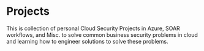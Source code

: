 # Projects
This is collection of personal Cloud Security Projects in Azure, SOAR workflows, and Misc. to solve common business security problems in cloud and learning how to engineer solutions to solve these problems. 
